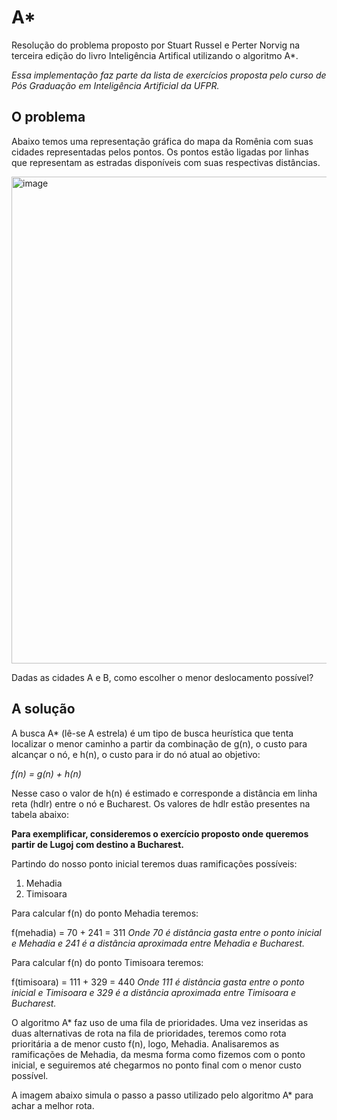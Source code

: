# A*

Resolução do problema proposto por Stuart Russel e Perter Norvig na terceira edição do livro Inteligência Artifical utilizando o algoritmo A\*.

*Essa implementação faz parte da lista de exercícios proposta pelo curso de Pós Graduação em Inteligência Artificial da UFPR.*

## O problema

Abaixo temos uma representação gráfica do mapa da Romênia com suas cidades representadas pelos pontos. Os pontos estão ligadas por linhas que representam as estradas disponíveis com suas respectivas distâncias.

<img width="779" alt="image" src="https://user-images.githubusercontent.com/595044/114813780-329a8580-9d89-11eb-836a-b2fe2552b20f.png">

Dadas as cidades A e B, como escolher o menor deslocamento possível?


## A solução

A busca A\* (lê-se A estrela) é um tipo de busca heurística que tenta localizar o menor caminho a partir da combinação de g(n), o custo para alcançar o nó, e h(n), o custo para ir do nó atual ao objetivo:

*f(n) = g(n) + h(n)*

Nesse caso o valor de h(n) é estimado e corresponde a distância em linha reta (hdlr) entre o nó e Bucharest. Os valores de hdlr estão presentes na tabela abaixo:

**Para exemplificar, consideremos o exercício proposto onde queremos partir de Lugoj com destino a Bucharest.**

Partindo do nosso ponto inicial teremos duas ramificações possíveis:

1. Mehadia
2. Timisoara

Para calcular f(n) do ponto Mehadia teremos:

f(mehadia) = 70 + 241 = 311
*Onde 70 é distância gasta entre o ponto inicial e Mehadia e 241 é a distância aproximada entre Mehadia e Bucharest.*

Para calcular f(n) do ponto Timisoara teremos:

f(timisoara) = 111 + 329 = 440
*Onde 111 é distância gasta entre o ponto inicial e Timisoara e 329 é a  distância aproximada entre Timisoara e Bucharest.*

O algoritmo A\* faz uso de uma fila de prioridades. Uma vez inseridas as duas alternativas de rota na fila de prioridades, teremos como rota prioritária a de menor custo f(n), logo, Mehadia. Analisaremos as ramificações de Mehadia, da mesma forma como fizemos com o ponto inicial, e seguiremos até chegarmos no ponto final com o menor custo possível.

A imagem abaixo simula o passo a passo utilizado pelo algoritmo A\* para achar a melhor rota.



